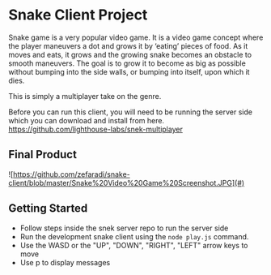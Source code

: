 # Snake Client Project

Snake game is a very popular video game. It is a video game concept where the player maneuvers a dot and grows it by ‘eating’ pieces of food. As it moves and eats, it grows and the growing snake becomes an obstacle to smooth maneuvers. The goal is to grow it to become as big as possible without bumping into the side walls, or bumping into itself, upon which it dies.

This is simply a multiplayer take on the genre.

Before you can run this client, you will need to be running the server side which you can download and install from here. 
https://github.com/lighthouse-labs/snek-multiplayer

## Final Product

![https://github.com/zefaradi/snake-client/blob/master/Snake%20Video%20Game%20Screenshot.JPG](#)

## Getting Started

- Follow steps inside the snek server repo to run the server side
- Run the development snake client using the `node play.js` command.
- Use the WASD or the "UP", "DOWN", "RIGHT", "LEFT" arrow keys to move
- Use p to display messages